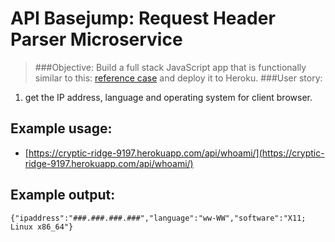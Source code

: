 API Basejump:  Request Header Parser Microservice
===
> ###Objective: 
Build a full stack JavaScript app 
that is functionally similar to this: 
[reference case](https://cryptic-ridge-9197.herokuapp.com/api/whoami/) and 
deploy it to Heroku.
> ###User story:  
  1. get 
  the IP address, 
  language and 
  operating system 
  for client browser.  
  
Example usage:
---
  * [https://cryptic-ridge-9197.herokuapp.com/api/whoami/](https://cryptic-ridge-9197.herokuapp.com/api/whoami/)

Example output:
---
    {"ipaddress":"###.###.###.###","language":"ww-WW","software":"X11; Linux x86_64"}